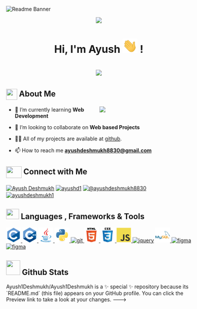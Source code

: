 ![Readme Banner](https://raw.githubusercontent.com/halfrost/halfrost/master/icons/header_.png)
<p align="center"><img src="https://user-images.githubusercontent.com/74038190/212284115-f47cd8ff-2ffb-4b04-b5bf-4d1c14c0247f.gif" height="" width="999"></p>
<h1 align="center">Hi, I'm Ayush <img src="https://raw.githubusercontent.com/ABSphreak/ABSphreak/master/gifs/Hi.gif" width="40"> !
<p align="center"><img src="https://user-images.githubusercontent.com/74038190/212284115-f47cd8ff-2ffb-4b04-b5bf-4d1c14c0247f.gif" height="" width="999"></p></h1>
<h2><img align="center" src="https://github.com/user-attachments/assets/87116c50-388f-4f34-8fee-5da87a8e61e5" height="30px" width="30px"> About Me</h2>
<img src="https://raw.githubusercontent.com/sanjay-kv/sanjay-kv/main/Assets/illustration.png" min-width="300px" max-width="220px" width="250px" align="right">

- 🌱 I’m currently learning **Web Development**

- 👯 I’m looking to collaborate on **Web based Projects**

- 👨‍💻 All of my projects are available at [github](https://github.com/Ayush1Deshmukh).

- 📫 How to reach me **ayushdeshmukh8830@gmail.com**

<h2><img align="center" src="https://github.com/user-attachments/assets/1c066503-e467-47a0-9099-dded5a8b6e28" height="32px" width="42px"> Connect with Me</h2>
<p align="left">
<a href="https://www.linkedin.com/in/ayush-deshmukh1" target="blank"><img align="center" src="https://raw.githubusercontent.com/rahuldkjain/github-profile-readme-generator/master/src/images/icons/Social/linked-in-alt.svg" alt="Ayush Deshmukh" height="30" width="40" /></a>
<!--  <a href="https://twitter.com/thesrushty" target="blank"><img align="center" src="https://raw.githubusercontent.com/rahuldkjain/github-profile-readme-generator/master/src/images/icons/Social/twitter.svg" alt="thesrushty" height="30" width="40" /></a> -->
<a href="https://dev.to/ayush_deshmukh_e58032c495" target="blank"><img align="center" src="https://raw.githubusercontent.com/rahuldkjain/github-profile-readme-generator/master/src/images/icons/Social/devto.svg" alt="ayushd1" height="30" width="40" /></a>
<a href="https://medium.com/@ayushdeshmukh8830" target="blank"><img align="center" src="https://raw.githubusercontent.com/rahuldkjain/github-profile-readme-generator/master/src/images/icons/Social/medium.svg" alt="@ayushdeshmukh8830" height="30" width="40" /></a>
<a href="https://www.kaggle.com/ayushdeshmukh1" target="blank"><img align="center" src="https://raw.githubusercontent.com/rahuldkjain/github-profile-readme-generator/master/src/images/icons/Social/kaggle.svg" alt="ayushdeshmukh1" height="30" width="40" /></a>
<!-- <a href="https://dribbble.com/sciver45" target="blank"><img align="center" src="https://raw.githubusercontent.com/rahuldkjain/github-profile-readme-generator/master/src/images/icons/Social/dribbble.svg" alt="sciver45" height="30" width="40" /></a> -->
</p>

<h2><img src="https://user-images.githubusercontent.com/74038190/212284087-bbe7e430-757e-4901-90bf-4cd2ce3e1852.gif" height="28px" width="35px"> Languages , Frameworks & Tools</h2>
<p align="left"> 
<a href="https://www.cprogramming.com/" target="_blank" rel="noreferrer"> <img src="https://raw.githubusercontent.com/devicons/devicon/master/icons/c/c-original.svg" alt="c" width="40" height="40"/> </a> 
<a href="https://www.w3schools.com/cpp/" target="_blank" rel="noreferrer"> <img src="https://raw.githubusercontent.com/devicons/devicon/master/icons/cplusplus/cplusplus-original.svg" alt="cplusplus" width="40" height="40"/> </a> 
<a href="https://www.java.com" target="_blank" rel="noreferrer"> <img src="https://raw.githubusercontent.com/devicons/devicon/master/icons/java/java-original.svg" alt="java" width="40" height="40"/> </a> 
<a href="https://www.python.org" target="_blank" rel="noreferrer"> <img src="https://raw.githubusercontent.com/devicons/devicon/master/icons/python/python-original.svg" alt="python" width="40" height="40"/> </a> 
<a href="https://git-scm.com/" target="_blank" rel="noreferrer"> <img src="https://www.vectorlogo.zone/logos/git-scm/git-scm-icon.svg" alt="git" width="40" height="40"/> </a> 
<a href="https://www.w3.org/html/" target="_blank" rel="noreferrer"> <img src="https://raw.githubusercontent.com/devicons/devicon/master/icons/html5/html5-original-wordmark.svg" alt="html5" width="40" height="40"/> </a> 
<a href="https://www.w3schools.com/css/" target="_blank" rel="noreferrer"> <img src="https://raw.githubusercontent.com/devicons/devicon/master/icons/css3/css3-original-wordmark.svg" alt="css3" width="40" height="40"/> </a>
<a href="https://developer.mozilla.org/en-US/docs/Web/JavaScript" target="_blank" rel="noreferrer"> <img src="https://raw.githubusercontent.com/devicons/devicon/master/icons/javascript/javascript-original.svg" alt="javascript" width="40" height="40"/> </a align="left">
<a href="https://jquery.com/" target="_blank" rel="noreferrer"> <img src="https://www.vectorlogo.zone/logos/jquery/jquery-vertical.svg" alt="jquery" width="40" height="40"/></a>
<!-- <a href="https://getbootstrap.com" target="_blank" rel="noreferrer"> <img src="https://raw.githubusercontent.com/devicons/devicon/master/icons/bootstrap/bootstrap-plain-wordmark.svg" alt="bootstrap" width="40" height="40"/> </a> -->
<!-- <a href="https://reactjs.org/" target="_blank" rel="noreferrer"> <img src="https://raw.githubusercontent.com/devicons/devicon/master/icons/react/react-original-wordmark.svg" alt="react" width="40" height="40"/> </a> 
<a href="https://redux.js.org" target="_blank" rel="noreferrer"> <img src="https://raw.githubusercontent.com/devicons/devicon/master/icons/redux/redux-original.svg" alt="redux" width="40" height="40"/>
<a href="https://nodejs.org" target="_blank" rel="noreferrer"> <img src="https://www.vectorlogo.zone/logos/nodejs/nodejs-horizontal.svg" alt="reactjs" width="40" height="40"/></a>
<a href="https://expressjs.com" target="_blank" rel="noreferrer"> <img src="https://www.vectorlogo.zone/logos/expressjs/expressjs-ar21.svg" alt="reactjs" width="40" height="40"/></a>
<a href="https://www.mongodb.com/" target="_blank" rel="noreferrer"> <img src="https://raw.githubusercontent.com/devicons/devicon/master/icons/mongodb/mongodb-original-wordmark.svg" alt="mongodb" width="40" height="40"/> </a> 
</a> <a href="https://nextjs.org/" target="_blank" rel="noreferrer"> <img src="https://cdn.worldvectorlogo.com/logos/nextjs-2.svg" alt="nextjs" width="40" height="40"/>
<a href="https://docs.soliditylang.org/en/v0.8.17/" target="_blank" rel="noreferrer"> <img src="https://github.com/srushti1hub/portfolio/blob/main/assets/icons/solidity.svg" alt="solidity" width="40" height="40"/></a>
<a href="https://ethereum.org/en/" target="_blank" rel="noreferrer"> <img src="https://github.com/srushti1hub/portfolio/blob/main/assets/icons/ethereum.png" alt="ethereum" width="40" height="40"/> </a>
<a href="https://trufflesuite.com/" target="_blank" rel="noreferrer"> <img src="https://github.com/srushti1hub/portfolio/blob/main/assets/icons/truffle.png" alt="truffle" width="40" height="40"/></a>
<a href="https://metamask.io/" target="_blank" rel="noreferrer"> <img src="https://github.com/srushti1hub/portfolio/blob/main/assets/icons/metamask.png" alt="metamask" width="40" height="40" /></a> -->
<a href="https://www.mysql.com/" target="_blank" rel="noreferrer"> <img src="https://raw.githubusercontent.com/devicons/devicon/master/icons/mysql/mysql-original-wordmark.svg" alt="mysql" width="40" height="40"/> </a> 
<a href="https://www.figma.com/" target="_blank" rel="noreferrer"> <img src="https://www.vectorlogo.zone/logos/figma/figma-icon.svg" alt="figma" width="40" height="40"/></a>
<a href="https://jupyter.org/ target="_blank" rel="noreferrer"> <img src="https://seeklogo.com/images/J/jupyter-logo-A91705F539-seeklogo.com.png" alt="figma" width="40" height="40"/></a>
</p>

<h2><img src="https://github.com/user-attachments/assets/562fc747-66e5-473b-9e4a-932197a4fa32" height="40px" width="38px"> Github Stats</h2>
<!-- <p><img align="left" src="https://github-readme-stats.vercel.app/api/top-langs?username=srushti1hub&show_icons=true&locale=en&layout=compact" alt="srushti1hub" /><img align="left" src="https://github-readme-streak-stats.herokuapp.com/?user=srushti1hub&" alt="srushti1hub" height ="165px"/></p>
 -->
Ayush1Deshmukh/Ayush1Deshmukh is a ✨ special ✨ repository because its `README.md` (this file) appears on your GitHub profile.
You can click the Preview link to take a look at your changes.
--->
